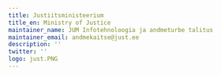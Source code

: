 ```yaml
---
title: Justiitsministeerium
title_en: Ministry of Justice
maintainer_name: JUM Infotehnoloogia ja andmeturbe talitus
maintainer_email: andmekaitse@just.ee
description: ''
twitter: ''
logo: just.PNG
---
```

